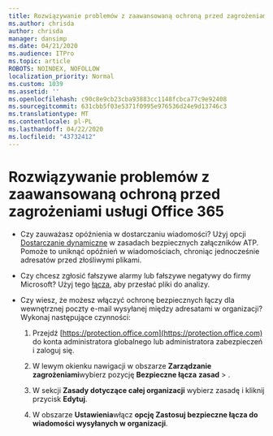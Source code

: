 ```yaml
---
title: Rozwiązywanie problemów z zaawansowaną ochroną przed zagrożeniami usługi Office 365
ms.author: chrisda
author: chrisda
manager: dansimp
ms.date: 04/21/2020
ms.audience: ITPro
ms.topic: article
ROBOTS: NOINDEX, NOFOLLOW
localization_priority: Normal
ms.custom: 1039
ms.assetid: ''
ms.openlocfilehash: c90c8e9cb23cba93883cc1148fcbca77c9e92408
ms.sourcegitcommit: 631cbb5f03e5371f0995e976536d24e9d13746c3
ms.translationtype: MT
ms.contentlocale: pl-PL
ms.lasthandoff: 04/22/2020
ms.locfileid: "43732412"
---
```

# <a name="troubleshooting-office-365-advanced-threat-protection"></a>Rozwiązywanie problemów z zaawansowaną ochroną przed zagrożeniami usługi Office 365

- Czy zauważasz opóźnienia w dostarczaniu wiadomości? Użyj opcji [Dostarczanie dynamiczne](https://docs.microsoft.com/office365/securitycompliance/dynamic-delivery-and-previewing) w zasadach bezpiecznych załączników ATP. Pomoże to uniknąć opóźnień w wiadomościach, chroniąc jednocześnie adresatów przed złośliwymi plikami.

- Czy chcesz zgłosić fałszywe alarmy lub fałszywe negatywy do firmy Microsoft? Użyj tego [łącza,](https://www.microsoft.com/wdsi/filesubmission/) aby przesłać pliki do analizy.

- Czy wiesz, że możesz włączyć ochronę bezpiecznych łączy dla wewnętrznej poczty e-mail wysyłanej między adresatami w organizacji? Wykonaj następujące czynności:

  1. Przejdź [https://protection.office.com](https://protection.office.com) do konta administratora globalnego lub administratora zabezpieczeń i zaloguj się.

  2. W lewym okienku nawigacji w obszarze **Zarządzanie zagrożeniami**wybierz pozycję **Bezpieczne łącza** **zasad** \> .

  3. W sekcji **Zasady dotyczące całej organizacji** wybierz zasadę i kliknij przycisk **Edytuj**.

  4. W obszarze **Ustawienia**włącz **opcję Zastosuj bezpieczne łącza do wiadomości wysyłanych w organizacji**.
